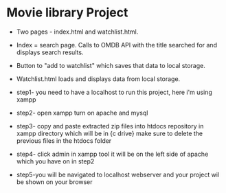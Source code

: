 # Movie library Project


-   Two pages - index.html and watchlist.html.
-   Index = search page. Calls to OMDB API with the title searched for and displays search results.
-   Button to "add to watchlist" which saves that data to local storage.
-   Watchlist.html loads and displays data from local storage.

-   step1- you need to have a localhost to run this project, here i'm using xampp
-   step2- open xampp turn on apache and mysql
-   step3- copy and paste extracted zip files into htdocs repository in xampp directory which will be in {c drive} make sure to delete the previous files in the htdocs folder
-   step4- click admin in xampp tool it will be on the left side of apache which you have on in step2
-   step5-you will be navigated to localhost webserver and your project wil be shown on your browser
